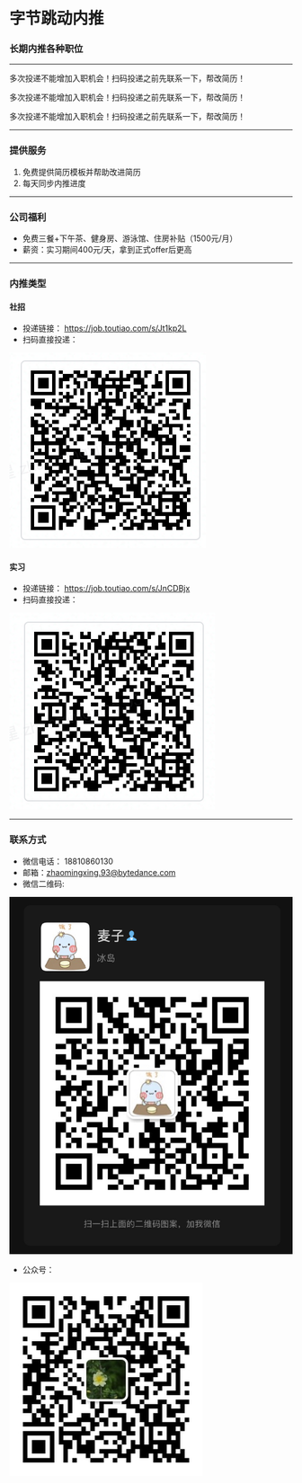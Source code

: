 # 字节跳动内推


### 长期内推各种职位

----------------------------------------------------

多次投递不能增加入职机会！扫码投递之前先联系一下，帮改简历！

多次投递不能增加入职机会！扫码投递之前先联系一下，帮改简历！

多次投递不能增加入职机会！扫码投递之前先联系一下，帮改简历！

------------------------------------

### 提供服务

1. 免费提供简历模板并帮助改进简历
2. 每天同步内推进度

----------------------------------------------------

### 公司福利
* 免费三餐+下午茶、健身房、游泳馆、住房补贴（1500元/月）
* 薪资：实习期间400元/天，拿到正式offer后更高

----------------------------------------------------
### 内推类型
#### 社招
* 投递链接： https://job.toutiao.com/s/Jt1kp2L
* 扫码直接投递： 

![社招岗位大全](004bbs/003bytedance/001all/images/002-social-referral.png)


#### 实习
* 投递链接： https://job.toutiao.com/s/JnCDBjx
* 扫码直接投递：

![实习岗位大全](004bbs/003bytedance/001all/images/004intern.png)

----------------------------------------------------

### 联系方式
* 微信电话： 18810860130
* 邮箱：zhaomingxing.93@bytedance.com
* 微信二维码:

![麦子](004bbs/003bytedance/001all/images/003-wechat-private.png)
* 公众号： 

![明朗万物](004bbs/003bytedance/001all/images/001-qrcode-wechat-publich.png)


